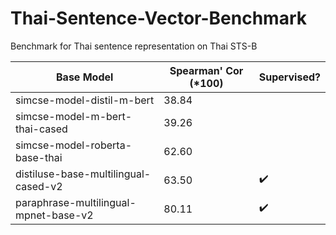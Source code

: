 # Thai-Sentence-Vector-Benchmark
Benchmark for Thai sentence representation on Thai STS-B

| Base Model  | Spearman' Cor (*100) | Supervised? |
| ------------- | ------------- | ------------- |
| simcse-model-distil-m-bert  | 38.84  |
| simcse-model-m-bert-thai-cased  | 39.26  | 
| simcse-model-roberta-base-thai  | 62.60  | 
| distiluse-base-multilingual-cased-v2  | 63.50  | :heavy_check_mark:
| paraphrase-multilingual-mpnet-base-v2  | 80.11  | :heavy_check_mark:
